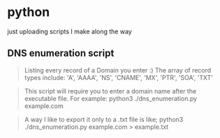 # python
just uploading scripts I make along the way

## DNS enumeration script

>Listing every record of a Domain you enter :)
The array of record types include:
'A', 'AAAA', 'NS', 'CNAME', 'MX', 'PTR', 'SOA', 'TXT'

>This script will require you to enter a domain name after the executable file.
    For example: python3 ./dns_enumeration.py example.com 

>A way I like to export it only to a .txt file is like;
    python3 ./dns_enumeration.py example.com > example.txt
